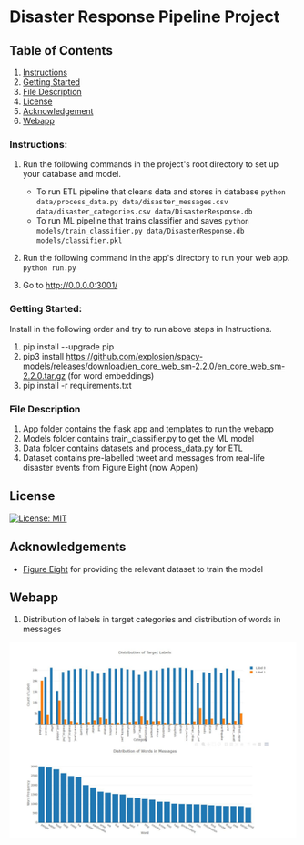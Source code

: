 # Disaster Response Pipeline Project

## Table of Contents
1. [Instructions](#description)
2. [Getting Started](#getting_started)
3. [File Description](#file_desc)
4. [License](#license)
5. [Acknowledgement](#acknowledgement)
6. [Webapp](#screenshots)

<a name="descripton"></a>
### Instructions:
1. Run the following commands in the project's root directory to set up your database and model.

    - To run ETL pipeline that cleans data and stores in database
        `python data/process_data.py data/disaster_messages.csv data/disaster_categories.csv data/DisasterResponse.db`
    - To run ML pipeline that trains classifier and saves
        `python models/train_classifier.py data/DisasterResponse.db models/classifier.pkl`

2. Run the following command in the app's directory to run your web app.
    `python run.py`

3. Go to http://0.0.0.0:3001/

<a name="getting_started"></a>
### Getting Started:
Install in the following order and try to run above steps in Instructions.

1. pip install --upgrade pip 
2. pip3 install https://github.com/explosion/spacy-models/releases/download/en_core_web_sm-2.2.0/en_core_web_sm-2.2.0.tar.gz (for word embeddings)
3. pip install -r requirements.txt
<a name="file_desc"></a>
### File Description
1. App folder contains the flask app and templates to run the webapp
2. Models folder contains train_classifier.py to get the ML model
3. Data folder contains datasets and process_data.py for ETL
4. Dataset contains pre-labelled tweet and messages from real-life disaster events from Figure Eight (now Appen)

<a name="license"></a>
## License
[![License: MIT](https://img.shields.io/badge/License-MIT-yellow.svg)](https://opensource.org/licenses/MIT)

<a name="acknowledgement"></a>
## Acknowledgements
* [Figure Eight](https://www.figure-eight.com/) for providing the relevant dataset to train the model

<a name="screenshots"></a>
## Webapp

1. Distribution of labels in target categories and distribution of words in messages

![Data_distribution](screenshots/data_distribution.JPG)

